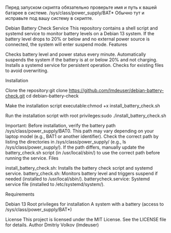 Перед запуском скрипта обязательно проверьте имя и путь к вашей батарее в системе. /sys/class/power_supply/BAT* Обычно тут и исправьте под вашу систему в скрипте.

Debian Battery Check Service
This repository contains a shell script and systemd service to monitor battery levels on a Debian 13 system. If the battery level drops to 20% or below and no external power source is connected, the system will enter suspend mode.
Features

Checks battery level and power status every minute.
Automatically suspends the system if the battery is at or below 20% and not charging.
Installs a systemd service for persistent operation.
Checks for existing files to avoid overwriting.

Installation

Clone the repository:git clone https://github.com/lmdeuser/debian-battery-check.git
cd debian-battery-check


Make the installation script executable:chmod +x install_battery_check.sh


Run the installation script with root privileges:sudo ./install_battery_check.sh



Important: Before installation, verify the battery path /sys/class/power_supply/BAT0. This path may vary depending on your laptop model (e.g., BAT1 or another identifier). Check the correct path by listing the directories in /sys/class/power_supply/ (e.g., ls /sys/class/power_supply/). If the path differs, manually update the battery_check.sh script (in /usr/local/sbin/) to use the correct path before running the service.
Files

install_battery_check.sh: Installs the battery check script and systemd service.
battery_check.sh: Monitors battery level and triggers suspend if needed (installed to /usr/local/sbin/).
batterycheck.service: Systemd service file (installed to /etc/systemd/system/).

Requirements

Debian 13
Root privileges for installation
A system with a battery (access to /sys/class/power_supply/BAT*)

License
This project is licensed under the MIT License. See the LICENSE file for details.
Author
Dmitriy Volkov (lmdeuser)
